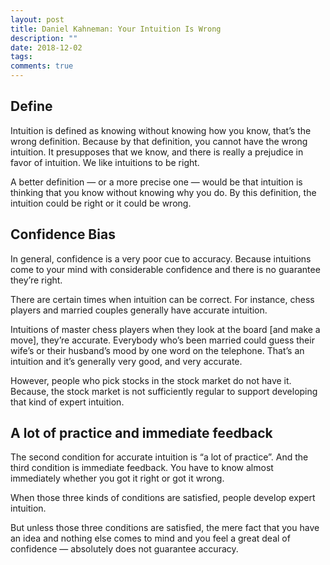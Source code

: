 ```yaml
---
layout: post
title: Daniel Kahneman: Your Intuition Is Wrong
description: ""
date: 2018-12-02
tags: 
comments: true
---
```


## Define

Intuition is defined as knowing without knowing how you know, that’s the wrong definition. Because by that definition, you cannot have the wrong intuition. It presupposes that we know, and there is really a prejudice in favor of intuition. We like intuitions to be right.

A  better definition — or a more precise one — would be that  intuition is thinking that you know without knowing why you do. By this definition, the intuition could be right or it could be wrong.

## Confidence Bias

In general, confidence is a very poor cue to accuracy. Because intuitions come to your mind with considerable confidence and there is no guarantee they’re right.

There are certain times when intuition can be correct. For instance, chess players and married couples generally have accurate intuition.

Intuitions of master chess players when they look at the board [and make a move], they’re accurate. Everybody who’s been married could guess their wife’s or their husband’s mood by one word on the telephone. That’s an intuition and it’s generally very good, and very accurate.

However, people who pick stocks in the stock market do not have it. Because, the stock market is not sufficiently regular to support developing that kind of expert intuition.

## A lot of practice and immediate feedback

The second condition for accurate intuition is “a lot of practice”. And the third condition is immediate feedback. You have to know almost immediately whether you got it right or got it wrong.

When those three kinds of conditions are satisfied, people develop expert intuition.

But unless those three conditions are satisfied, the mere fact that you have an idea and nothing else comes to mind and you feel a great deal of confidence — absolutely does not guarantee accuracy.

